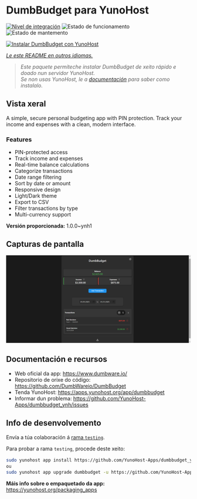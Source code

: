 <!--
NOTA: Este README foi creado automáticamente por <https://github.com/YunoHost/apps/tree/master/tools/readme_generator>
NON debe editarse manualmente.
-->

# DumbBudget para YunoHost

[![Nivel de integración](https://apps.yunohost.org/badge/integration/dumbbudget)](https://ci-apps.yunohost.org/ci/apps/dumbbudget/)
![Estado de funcionamento](https://apps.yunohost.org/badge/state/dumbbudget)
![Estado de mantemento](https://apps.yunohost.org/badge/maintained/dumbbudget)

[![Instalar DumbBudget con YunoHost](https://install-app.yunohost.org/install-with-yunohost.svg)](https://install-app.yunohost.org/?app=dumbbudget)

*[Le este README en outros idiomas.](./ALL_README.md)*

> *Este paquete permíteche instalar DumbBudget de xeito rápido e doado nun servidor YunoHost.*  
> *Se non usas YunoHost, le a [documentación](https://yunohost.org/install) para saber como instalalo.*

## Vista xeral

A simple, secure personal budgeting app with PIN protection. Track your income and expenses with a clean, modern interface.

### Features

- PIN-protected access
- Track income and expenses
- Real-time balance calculations
- Categorize transactions
- Date range filtering
- Sort by date or amount
- Responsive design
- Light/Dark theme
- Export to CSV
- Filter transactions by type
- Multi-currency support


**Versión proporcionada:** 1.0.0~ynh1

## Capturas de pantalla

![Captura de pantalla de DumbBudget](./doc/screenshots/screenshot.png)

## Documentación e recursos

- Web oficial da app: <https://www.dumbware.io/>
- Repositorio de orixe do código: <https://github.com/DumbWareio/DumbBudget>
- Tenda YunoHost: <https://apps.yunohost.org/app/dumbbudget>
- Informar dun problema: <https://github.com/YunoHost-Apps/dumbbudget_ynh/issues>

## Info de desenvolvemento

Envía a túa colaboración á [rama `testing`](https://github.com/YunoHost-Apps/dumbbudget_ynh/tree/testing).

Para probar a rama `testing`, procede deste xeito:

```bash
sudo yunohost app install https://github.com/YunoHost-Apps/dumbbudget_ynh/tree/testing --debug
ou
sudo yunohost app upgrade dumbbudget -u https://github.com/YunoHost-Apps/dumbbudget_ynh/tree/testing --debug
```

**Máis info sobre o empaquetado da app:** <https://yunohost.org/packaging_apps>
